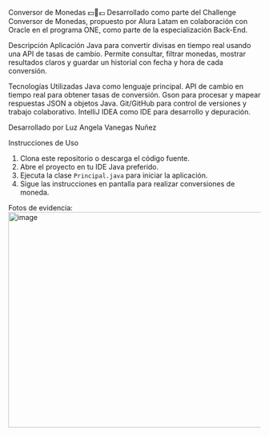 Conversor de Monedas 💵💱💶
Desarrollado como parte del Challenge Conversor de Monedas, propuesto por Alura Latam en colaboración con Oracle en el programa ONE, como parte de la especialización Back-End.

Descripción 
Aplicación Java para convertir divisas en tiempo real usando una API de tasas de cambio. Permite consultar, filtrar monedas, mostrar resultados claros y guardar un historial con fecha y hora de cada conversión.

Tecnologías Utilizadas 
Java como lenguaje principal.
API de cambio en tiempo real para obtener tasas de conversión.
Gson para procesar y mapear respuestas JSON a objetos Java.
Git/GitHub para control de versiones y trabajo colaborativo.
IntelliJ IDEA como IDE para desarrollo y depuración.



Desarrollado por
Luz Angela Vanegas Nuñez

Instrucciones de Uso

1. Clona este repositorio o descarga el código fuente.
2. Abre el proyecto en tu IDE Java preferido.
3. Ejecuta la clase `Principal.java` para iniciar la aplicación.
4. Sigue las instrucciones en pantalla para realizar conversiones de moneda.


Fotos de evidencia:
<img width="529" height="431" alt="image" src="https://github.com/user-attachments/assets/e3093705-62a5-4f68-bfff-981e981c1a99" />





